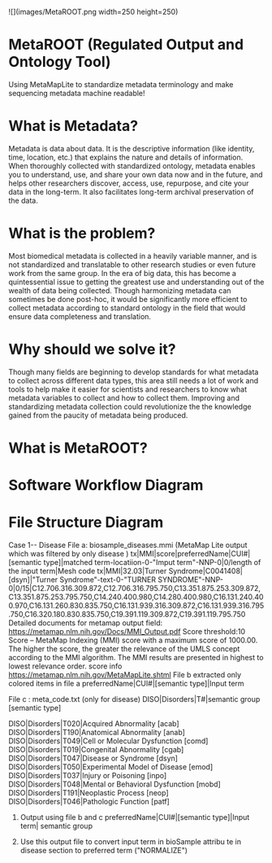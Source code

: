![](images/MetaROOT.png width=250 height=250)
# MetaROOT (Regulated Output and Ontology Tool)
Using MetaMapLite to standardize metadata terminology and make sequencing metadata machine readable!

# What is Metadata?
Metadata is data about data. It is the descriptive information (like identity, time, location, etc.) that explains the nature and details of information. When thoroughly collected with standardized ontology, metadata enables you to understand, use, and share your own data now and in the future, and helps other researchers discover, access, use, repurpose, and cite your data in the long-term. It also facilitates long-term archival preservation of the data.

# What is the problem?
Most biomedical metadata is collected in a heavily variable manner, and is not standardized and translatable to other research studies or even future work from the same group. In the era of big data, this has become a quintessential issue to getting the greatest use and understanding out of the wealth of data being collected. Though harmonizing metadata can sometimes be done post-hoc, it would be significantly more efficient to collect metadata according to standard ontology in the field that would ensure data completeness and translation.

# Why should we solve it?
Though many fields are beginning to develop standards for what metadata to collect across different data types, this area still needs a lot of work and tools to help make it easier for scientists and researchers to know what metadata variables to collect and how to collect them. Improving and standardizing metadata collection could revolutionize the the knowledge gained from the paucity of metadata being produced. 

# What is MetaROOT?


# Software Workflow Diagram

# File Structure Diagram
Case 1-- Disease
File a: biosample_diseases.mmi   (MetaMap Lite output which was filtered by only disease )
tx|MMI|score|preferredName|CUI#|[semantic type]|matched term-locatiion-0-"Imput term"-NNP-0|0/length of the input term|Mesh code
tx|MMI|32.03|Turner Syndrome|C0041408|[dsyn]|"Turner Syndrome"-text-0-"TURNER SYNDROME"-NNP-0|0/15|C12.706.316.309.872,C12.706.316.795.750,C13.351.875.253.309.872,C13.351.875.253.795.750,C14.240.400.980,C14.280.400.980,C16.131.240.400.970,C16.131.260.830.835.750,C16.131.939.316.309.872,C16.131.939.316.795.750,C16.320.180.830.835.750,C19.391.119.309.872,C19.391.119.795.750
Detailed documents for metamap output field:
https://metamap.nlm.nih.gov/Docs/MMI_Output.pdf
Score threshold:10
Score – MetaMap Indexing (MMI) score with a maximum score of 1000.00.  The higher the score, the greater the relevance of the UMLS concept according to the MMI algorithm.  The MMI results are presented in highest to lowest relevance order. score info https://metamap.nlm.nih.gov/MetaMapLite.shtml
File b extracted only colored items in file a
preferredName|CUI#|[semantic type]|Input term

File c : meta_code.txt (only for disease)
DISO|Disorders|T#|semantic group [semantic type]

DISO|Disorders|T020|Acquired Abnormality [acab]
DISO|Disorders|T190|Anatomical Abnormality [anab]
DISO|Disorders|T049|Cell or Molecular Dysfunction [comd]
DISO|Disorders|T019|Congenital Abnormality [cgab]
DISO|Disorders|T047|Disease or Syndrome [dsyn]
DISO|Disorders|T050|Experimental Model of Disease [emod]
DISO|Disorders|T037|Injury or Poisoning [inpo]
DISO|Disorders|T048|Mental or Behavioral Dysfunction [mobd]
DISO|Disorders|T191|Neoplastic Process [neop]
DISO|Disorders|T046|Pathologic Function [patf]

1. Output using file b and c 
preferredName|CUI#|[semantic type]|Input term| semantic group 


2. Use this output file to convert input term in bioSample attribu te in disease section to preferred term ("NORMALIZE")

